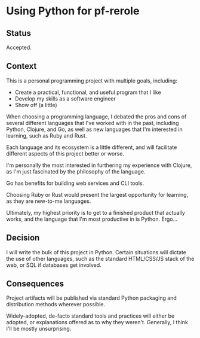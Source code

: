# Using Python for pf-rerole

## Status

Accepted.

## Context

This is a personal programming project with multiple goals, including:

* Create a practical, functional, and useful program that I like
* Develop my skills as a software engineer
* Show off (a little)

When choosing a programming language, I debated the pros and cons of several different languages that I've worked with in the past, including Python, Clojure, and Go, as well as new languages that I'm interested in learning, such as Ruby and Rust.

Each language and its ecosystem is a little different, and will facilitate different aspects of this project better or worse.

I'm personally the most interested in furthering my experience with Clojure, as I'm just fascinated by the philosophy of the language.

Go has benefits for building web services and CLI tools.

Choosing Ruby or Rust would present the largest opportunity for learning, as they are new-to-me languages.

Ultimately, my highest priority is to get to a finished product that actually works, and the language that I'm most productive in is Python. Ergo...

## Decision

I will write the bulk of this project in Python. Certain situations will dictate the use of other languages, such as the standard HTML/CSS/JS stack of the web, or SQL if databases get involved.

## Consequences

Project artifacts will be published via standard Python packaging and distribution methods wherever possible.

Widely-adopted, de-facto standard tools and practices will either be adopted, or explanations offered as to why they weren't. Generally, I think I'll be mostly unsurprising.
